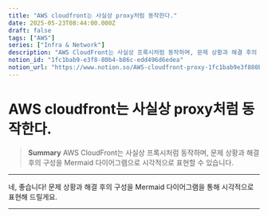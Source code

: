 ```yaml
---
title: "AWS cloudfront는 사실상 proxy처럼 동작한다."
date: 2025-05-23T08:44:00.000Z
draft: false
tags: ["AWS"]
series: ["Infra & Network"]
description: "AWS CloudFront는 사실상 프록시처럼 동작하며, 문제 상황과 해결 후의 구성을 Mermaid 다이어그램으로 시각적으로 표현할 수 있습니다."
notion_id: "1fc1bab9-e3f8-80b4-b86c-edd496d6edea"
notion_url: "https://www.notion.so/AWS-cloudfront-proxy-1fc1bab9e3f880b4b86cedd496d6edea"
---
```


# AWS cloudfront는 사실상 proxy처럼 동작한다.

> **Summary**
> AWS CloudFront는 사실상 프록시처럼 동작하며, 문제 상황과 해결 후의 구성을 Mermaid 다이어그램으로 시각적으로 표현할 수 있습니다.

---

네, 좋습니다! 문제 상황과 해결 후의 구성을 Mermaid 다이어그램을 통해 시각적으로 표현해 드릴게요.

---

